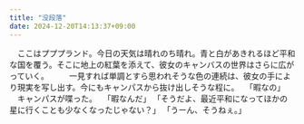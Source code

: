```yaml
---
title: "没段落"
date: 2024-12-20T14:13:37+09:00
---
```

　ここはプププランド。今日の天気は晴れのち晴れ。青と白があきれるほど平和な国を覆う。そこに地上の紅葉を添えて、彼女のキャンバスの世界はさらに広がっていく。
　
　一見すれば単調とすら思われそうな色の連続は、彼女の手により現実を写し出す。今にもキャンパスから抜け出しそうな程に。
　｢暇なの｣
　キャンパスが喋った。
　｢暇なんだ｣
　｢そうだよ、最近平和になってほかの星に行くことも少なくなったじゃない？｣
　｢うーん、そうねぇ。｣
　
　
